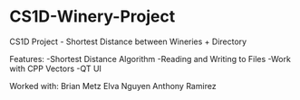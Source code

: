 # CS1D-Winery-Project
CS1D Project - Shortest Distance between Wineries + Directory

Features:
-Shortest Distance Algorithm
-Reading and Writing to Files
-Work with CPP Vectors
-QT UI

Worked with:
Brian Metz
Elva Nguyen
Anthony Ramirez

